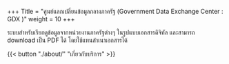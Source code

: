 +++
Title = "ศูนย์แลกเปลี่ยนข้อมูลกลางภาครัฐ (Government Data Exchange Center : GDX )"
weight = 10
+++

ระบบสำหรับเรียกดูข้อมูลจากหน่วยงานภาครัฐต่างๆ ในรูปแบบเอกสารดิจิทัล และสามารถ download เป็น PDF ได้ โดยใช้แทนสำเนาเอกสารได้

{{< button "./about/" "เกี่ยวกับบริการ" >}}
